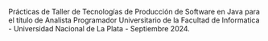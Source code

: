Prácticas de Taller de Tecnologías de Producción de Software en Java para el título de Analista Programador Universitario de la Facultad de Informatica - Universidad Nacional de La Plata - Septiembre 2024.
